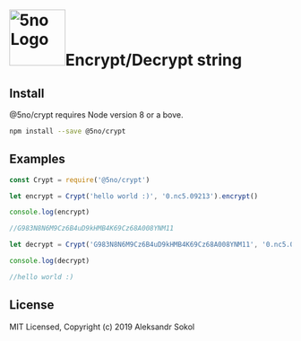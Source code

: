 
# <a href='https://5no.io'><img src='https://5no.io/img/5no-small-logo.png' height='100' alt='5no Logo' aria-label='5no.io' /></a>Encrypt/Decrypt string

## Install

@5no/crypt requires Node version 8 or a bove.

```sh
npm install --save @5no/crypt
```

## Examples

```js
const Crypt = require('@5no/crypt')

let encrypt = Crypt('hello world :)', '0.nc5.09213').encrypt()

console.log(encrypt)

//G983N8N6M9Cz6B4uD9kHMB4K69Cz68A008YNM11

let decrypt = Crypt('G983N8N6M9Cz6B4uD9kHMB4K69Cz68A008YNM11', '0.nc5.09213').decrypt()

console.log(decrypt)

//hello world :)

```

## License

MIT Licensed, Copyright (c) 2019 Aleksandr Sokol